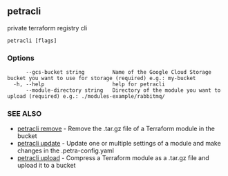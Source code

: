 ## petracli

private terraform registry cli

```
petracli [flags]
```

### Options

```
      --gcs-bucket string         Name of the Google Cloud Storage bucket you want to use for storage (required) e.g.: my-bucket
  -h, --help                      help for petracli
      --module-directory string   Directory of the module you want to upload (required) e.g.: ./modules-example/rabbitmq/
```

### SEE ALSO

* [petracli remove](petracli_remove.md)	 - Remove the .tar.gz file of a Terraform module in the bucket
* [petracli update](petracli_update.md)	 - Update one or multiple settings of a module and make changes in the .petra-config.yaml
* [petracli upload](petracli_upload.md)	 - Compress a Terraform module as a .tar.gz file and upload it to a bucket


